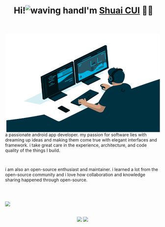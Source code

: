 # <p align="center">️ **Hi!<img src="https://media.giphy.com/media/hvRJCLFzcasrR4ia7z/giphy.gif" alt="waving hand" width="30px" height="30px">I'm [Shuai CUI](https://github.com/ShuaiCuii)** 🎯️🚀️</p>

<br />

<div>
<img align="right" alt="GIF" src="https://github.com/ShuaiCuii/ShuaiCuii/blob/main/code.gif?raw=true" width="500" height="320" />

a passionate android app developer. my passion for software lies with dreaming up ideas and making them come true with elegant interfaces and framework. i take great care in the experience, architecture, and code quality of the things I build.

<br/>

i am also an open-source enthusiast and maintainer. i learned a lot from the open-source community and i love how collaboration and knowledge sharing happened through open-source.

<br/>
<br/>

![](https://visitor-badge.glitch.me/badge?page_id=ShuaiCuii.ShuaiCuii)

<br/>
</div>

<div align="center", float="center">
<img height="150px" src="https://github-readme-stats.vercel.app/api?username=ShuaiCuii&hide_border=true&show_icons=true&include_all_commits=false&count_private=true&line_height=24&text_color=ffffff&icon_color=ffffff&bg_color=0,fd1d1d,e1306c,c13584,833ab4&title_color=ffffff"/> <img height="150px" src="https://github-readme-stats.vercel.app/api/top-langs/?username=ShuaiCuii&hide=html&hide_border=true&card_width=250&layout=compact&include_all_commits=false&count_private=true&langs_count=4&text_color=ffffff&icon_color=ffffff&bg_color=0,833ab4,5851db,405de6&title_color=ffffff&exclude_repo=csing.github.io"/>

</div>
